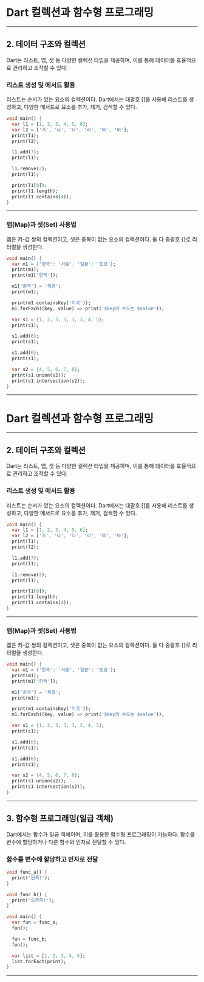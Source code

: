 # Dart 컬렉션과 함수형 프로그래밍

---

## 2. 데이터 구조와 컬렉션

Dart는 리스트, 맵, 셋 등 다양한 컬렉션 타입을 제공하며, 이를 통해 데이터를 효율적으로 관리하고 조작할 수 있다.

### 리스트 생성 및 메서드 활용

리스트는 순서가 있는 요소의 컬렉션이다. Dart에서는 대괄호 []를 사용해 리스트를 생성하고, 다양한 메서드로 요소를 추가, 제거, 검색할 수 있다.

```dart
void main() {
  var l1 = [1, 2, 3, 4, 5, 6];
  var l2 = ['가', '나', '다', '라', '마', '바'];
  print(l1);
  print(l2);

  l1.add(7);
  print(l1);

  l1.remove(2);
  print(l1);

  print(l1[0]);
  print(l1.length);
  print(l1.contains(4));
}
```

---

### 맵(Map)과 셋(Set) 사용법

맵은 키-값 쌍의 컬렉션이고, 셋은 중복이 없는 요소의 컬렉션이다. 둘 다 중괄호 {}로 리터럴을 생성한다.

```dart
void main() {
  var m1 = {'한국': '서울', '일본': '도쿄'};
  print(m1);
  print(m1['한국']);

  m1['중국'] = '북경';
  print(m1);

  print(m1.containsKey('미국'));
  m1.forEach((key, value) => print('$key의 수도는 $value'));

  var s1 = {1, 2, 3, 3, 3, 3, 4, 5};
  print(s1);

  s1.add(6);
  print(s1);

  s1.add(6);
  print(s1);

  var s2 = {4, 5, 6, 7, 8};
  print(s1.union(s2));
  print(s1.intersection(s2));
}
```

---



# Dart 컬렉션과 함수형 프로그래밍

---

## 2. 데이터 구조와 컬렉션

Dart는 리스트, 맵, 셋 등 다양한 컬렉션 타입을 제공하며, 이를 통해 데이터를 효율적으로 관리하고 조작할 수 있다.

### 리스트 생성 및 메서드 활용

리스트는 순서가 있는 요소의 컬렉션이다. Dart에서는 대괄호 []를 사용해 리스트를 생성하고, 다양한 메서드로 요소를 추가, 제거, 검색할 수 있다.

```dart
void main() {
  var l1 = [1, 2, 3, 4, 5, 6];
  var l2 = ['가', '나', '다', '라', '마', '바'];
  print(l1);
  print(l2);

  l1.add(7);
  print(l1);

  l1.remove(2);
  print(l1);

  print(l1[0]);
  print(l1.length);
  print(l1.contains(4));
}
```

---

### 맵(Map)과 셋(Set) 사용법

맵은 키-값 쌍의 컬렉션이고, 셋은 중복이 없는 요소의 컬렉션이다. 둘 다 중괄호 {}로 리터럴을 생성한다.

```dart
void main() {
  var m1 = {'한국': '서울', '일본': '도쿄'};
  print(m1);
  print(m1['한국']);

  m1['중국'] = '북경';
  print(m1);

  print(m1.containsKey('미국'));
  m1.forEach((key, value) => print('$key의 수도는 $value'));

  var s1 = {1, 2, 3, 3, 3, 3, 4, 5};
  print(s1);

  s1.add(6);
  print(s1);

  s1.add(6);
  print(s1);

  var s2 = {4, 5, 6, 7, 8};
  print(s1.union(s2));
  print(s1.intersection(s2));
}
```

---

## 3. 함수형 프로그래밍(일급 객체)

Dart에서는 함수가 일급 객체이며, 이를 활용한 함수형 프로그래밍이 가능하다. 함수를 변수에 할당하거나 다른 함수의 인자로 전달할 수 있다.

### 함수를 변수에 할당하고 인자로 전달

```dart
void func_a() {
  print('왼쪽!');
}

void func_b() {
  print('오른쪽!');
}

void main() {
  var fun = func_a;
  fun();

  fun = func_b;
  fun();

  var list = [1, 2, 3, 4, 5];
  list.forEach(print);
}
```

---

